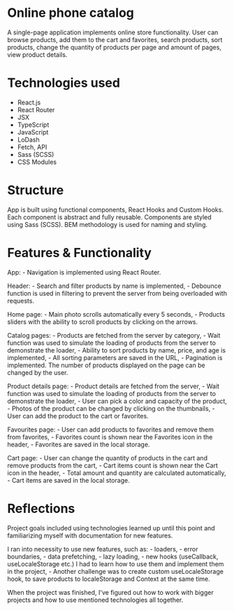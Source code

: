 # Online phone catalog

  A single-page application implements online store functionality. User can browse products, add them to the cart and favorites, search products, sort products, change the quantity of products per page and amount of pages, view product details.

# Technologies used

  - React.js
  - React Router
  - JSX
  - TypeScript
  - JavaScript
  - LoDash
  - Fetch, API
  - Sass (SCSS)
  - CSS Modules

# Structure

  App is built using functional components, React Hooks and Custom Hooks. Each component is abstract and fully reusable. Components are styled using Sass (SCSS). BEM methodology is used for naming and styling.

# Features & Functionality

  App:
    - Navigation is implemented using React Router.

  Header:
    - Search and filter products by name is implemented,
    - Debounce function is used in filtering to prevent the server from being overloaded with requests.

  Home page:
    - Main photo scrolls automatically every 5 seconds,
    - Products sliders with the ability to scroll products by clicking on the arrows.

  Catalog pages:
    - Products are fetched from the server by category,
    - Wait function was used to simulate the loading of products from the server to demonstrate the loader,
    - Ability to sort products by name, price, and age is implemented,
    - All sorting parameters are saved in the URL,
    - Pagination is implemented. The number of products displayed on the page can be changed by the user.

  Product details page:
    - Product details are fetched from the server,
    - Wait function was used to simulate the loading of products from the server to demonstrate the loader,
    - User can pick a color and capacity of the product,
    - Photos of the product can be changed by clicking on the thumbnails,
    - User can add the product to the cart or favorites.

  Favourites page:
    - User can add products to favorites and remove them from favorites,
    - Favorites count is shown near the Favorites icon in the header,
    - Favorites are saved in the local storage.

  Cart page:
    - User can change the quantity of products in the cart and remove products from the cart,
    - Cart items count is shown near the Cart icon in the header,
    - Total amount and quantity are calculated automatically,
    - Cart items are saved in the local storage.

# Reflections
  Project goals included using technologies learned up until this point and familiarizing myself with documentation for new features.

  I ran into necessity to use new features, such as:
    - loaders,
    - error boundaries,
    - data prefetching,
    - lazy loading,
    - new hooks (useCallback, useLocaleStorage etc.) I had to learn how to use them and implement them in the project,
    - Another challenge was to create custom useLocaleStorage hook, to save products to localeStorage and Context at the same time.

  When the project was finished, I've figured out how to work with bigger projects and how to use mentioned technologies all together.
  